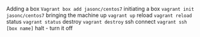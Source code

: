 Adding a box
	`Vagrant box add jasonc/centos7`
initiating a box
	`vagrant init jasonc/centos7`
bringing the machine up `vagrant up`
reload `vagrant reload`
status `vagrant status`
destroy `vagrant destroy`
ssh connect `vagrant ssh [box name]`
halt - turn it off

